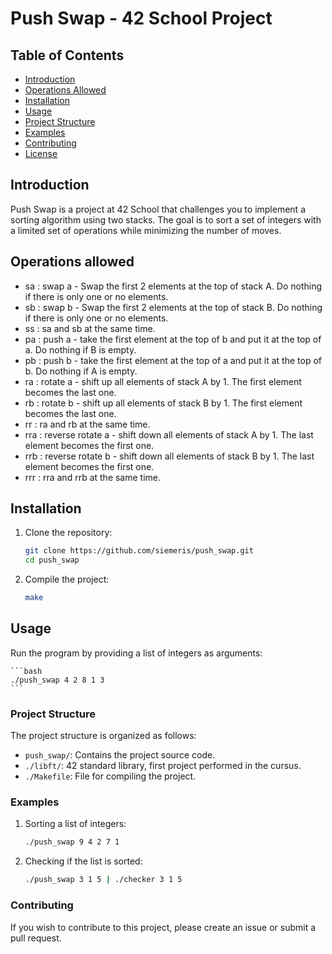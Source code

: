 # Push Swap - 42 School Project


## Table of Contents

- [Introduction](#introduction)
- [Operations Allowed](#operations-allowed)
- [Installation](#installation)
- [Usage](#usage)
- [Project Structure](#project-structure)
- [Examples](#examples)
- [Contributing](#contributing)
- [License](#license)

## Introduction

Push Swap is a project at 42 School that challenges you to implement a sorting algorithm using two stacks. The goal is to sort a set of integers with a limited set of operations while minimizing the number of moves.

## Operations allowed

- sa : swap a - Swap the first 2 elements at the top of stack A. Do nothing if there is only one or no elements.
- sb : swap b - Swap the first 2 elements at the top of stack B. Do nothing if there is only one or no elements.
- ss : sa and sb at the same time.
- pa : push a - take the first element at the top of b and put it at the top of a. Do nothing if B is empty.
- pb : push b - take the first element at the top of a and put it at the top of b. Do nothing if A is empty.
- ra : rotate a - shift up all elements of stack A by 1. The first element becomes the last one.
- rb : rotate b - shift up all elements of stack B by 1. The first element becomes the last one.
- rr : ra and rb at the same time.
- rra : reverse rotate a - shift down all elements of stack A by 1. The last element becomes the first one.
- rrb : reverse rotate b - shift down all elements of stack B by 1. The last element becomes the first one.
- rrr : rra and rrb at the same time.

## Installation

1. Clone the repository:

   ```bash
   git clone https://github.com/siemeris/push_swap.git
   cd push_swap
   ```
2. Compile the project:
    
    ```bash
    make
    ```

## Usage

Run the program by providing a list of integers as arguments:  

    ```bash
    ./push_swap 4 2 8 1 3
    ```

### Project Structure

The project structure is organized as follows:

- `push_swap/`: Contains the project source code.
- `./libft/`: 42 standard library, first project performed in the cursus.
- `./Makefile`: File for compiling the project.

### Examples

1. Sorting a list of integers:

    ```bash
    ./push_swap 9 4 2 7 1
    ```
2. Checking if the list is sorted:
    ```bash
    ./push_swap 3 1 5 | ./checker 3 1 5
    ````

### Contributing

If you wish to contribute to this project, please create an issue or submit a pull request.

